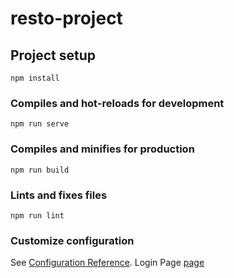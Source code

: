 # resto-project

## Project setup
```
npm install
```

### Compiles and hot-reloads for development
```
npm run serve
```

### Compiles and minifies for production
```
npm run build
```

### Lints and fixes files
```
npm run lint
```

### Customize configuration
See [Configuration Reference](https://cli.vuejs.org/config/).
Login Page [page](![image](https://user-images.githubusercontent.com/59710234/122682268-54493a80-d21a-11eb-9d1e-bc18a9274555.png))
